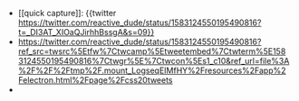 - [[quick capture]]: {{twitter https://twitter.com/reactive_dude/status/1583124550195490816?t=_DI3AT_XIOaQJirhhBssgA&s=09}}
- https://twitter.com/reactive_dude/status/1583124550195490816?ref_src=twsrc%5Etfw%7Ctwcamp%5Etweetembed%7Ctwterm%5E1583124550195490816%7Ctwgr%5E%7Ctwcon%5Es1_c10&ref_url=file%3A%2F%2F%2Ftmp%2F.mount_LogseqEIMfHY%2Fresources%2Fapp%2Felectron.html%2Fpage%2Fcss20tweets
-
